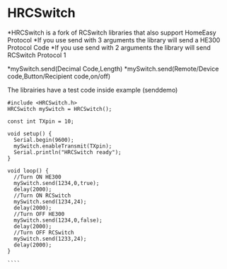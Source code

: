 HRCSwitch
=========
*HRCSwitch is a fork of RCSwitch libraries that also support HomeEasy Protocol
*If you use send with 3 arguments the library will send a HE300 Protocol Code
*If you use send with 2 arguments the library will send RCSwitch Protocol 1

*mySwitch.send(Decimal Code,Length)
*mySwitch.send(Remote/Device code,Button/Recipient code,on/off)


The librairies have a test code inside example (senddemo)

`````
#include <HRCSwitch.h>
HRCSwitch mySwitch = HRCSwitch();

const int TXpin = 10;

void setup() {
  Serial.begin(9600);
  mySwitch.enableTransmit(TXpin);
  Serial.println("HRCSwitch ready");
}

void loop() {
  //Turn ON HE300 
  mySwitch.send(1234,0,true);
  delay(2000);
  //Turn ON RCSwitch
  mySwitch.send(1234,24);
  delay(2000);
  //Turn OFF HE300 
  mySwitch.send(1234,0,false);
  delay(2000);
  //Turn OFF RCSwitch
  mySwitch.send(1233,24);
  delay(2000);
}

````
